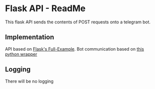 # Flask API - ReadMe

This flask API sends the contents of POST requests onto a telegram bot.

## Implementation
API based on [Flask's Full-Example](https://flask-restful.readthedocs.io/en/latest/quickstart.html#full-example).
Bot communication based on [this python wrapper](https://github.com/python-telegram-bot/python-telegram-bot/wiki/Extensions-–-Your-first-Bot)

## Logging
There will be no logging
